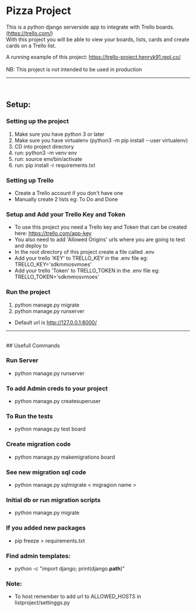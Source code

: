 # Pizza Project 

This is a python django serverside app to integrate with Trello boards. (https://trello.com/)<br> With this project you will be able to view your boards, lists, cards and create cards on a Trello list.

A running example of this project: https://trello-project.henryk91.repl.co/ <br><br>
NB: This project is not intended to be used in production 
<hr>
<br>

## Setup:

### Setting up the project

1. Make sure you have python 3 or later
2. Make sure you have virtualenv (python3 -m pip install --user virtualenv)
3. CD into project directory
3. run: python3 -m venv env 
4. run: source env/bin/activate
5. run: pip install -r requirements.txt

### Setting up Trello
- Create a Trello account if you don't have one
- Manually create 2 lists eg: To Do and Done
### Setup and Add your Trello Key and Token
- To use this project you need a Trello key and Token that can be created here: https://trello.com/app-key
- You also need to add 'Allowed Origins' urls where you are going to test and deploy to 
- In the root directory of this project create a file called .env
- Add your trello 'KEY' to TRELLO_KEY in the .env file eg: TRELLO_KEY='sdkmmosvmoes'
- Add your trello 'Token' to TRELLO_TOKEN in the .env file eg: TRELLO_TOKEN='sdkmmosvmoes'

### Run the project
1. python manage.py migrate
2. python manage.py runserver
- Default url is http://127.0.0.1:8000/

<hr>
<br>
## Usefull Commands
<br>

### Run Server
- python manage.py runserver
### To add Admin creds to your project
- python manage.py createsuperuser

### To Run the tests 
- python manage.py test board

### Create migration code
- python manage.py makemigrations board

### See new migration sql code
- python manage.py sqlmigrate < migragion name >
### Initial db or run migration scripts
- python manage.py migrate

### If you added new packages
- pip freeze > requirements.txt
### Find admin templates:
- python -c "import django; print(django.__path__)"

### Note:
- To host remember to add url to ALLOWED_HOSTS in listproject/settinggs.py